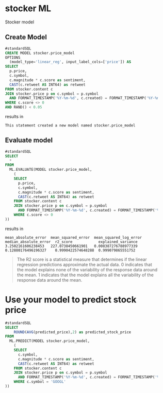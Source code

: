 # stocker ML

Stocker model


## Create Model

```sql
#standardSQL
CREATE MODEL stocker.price_model
OPTIONS
  (model_type='linear_reg', input_label_cols=['price']) AS
SELECT
  p.price,
  c.symbol,
  c.magnitude * c.score as sentiment,
  CAST(c.retweet AS INT64) as retweet
FROM stocker.content c
JOIN stocker.price p on c.symbol = p.symbol
  AND FORMAT_TIMESTAMP('%Y-%m-%d', c.created) = FORMAT_TIMESTAMP('%Y-%m-%d', p.quotedAt)
WHERE c.score <> 0
AND RAND() < 0.05
```

results in

```shell
This statement created a new model named stocker.price_model
```


## Evaluate model

```sql
#standardSQL
SELECT
  *
FROM
  ML.EVALUATE(MODEL stocker.price_model,
    (
    SELECT
      p.price,
      c.symbol,
      c.magnitude * c.score as sentiment,
      CAST(c.retweet AS INT64) as retweet
    FROM stocker.content c
    JOIN stocker.price p on c.symbol = p.symbol
      AND FORMAT_TIMESTAMP('%Y-%m-%d', c.created) = FORMAT_TIMESTAMP('%Y-%m-%d', p.quotedAt)
    WHERE c.score <> 0
))
```

results in

```shell
mean_absolute_error	 mean_squared_error	 mean_squared_log_error	 median_absolute_error	r2_score            explained_variance
3.2502161606238453   227.0738450661901   0.008387276788977339    0.12880176496196327    0.9990422574648288  0.999079865551752
```

> The R2 score is a statistical measure that determines if the linear regression predictions approximate the actual data. 0 indicates that the model explains none of the variability of the response data around the mean. 1 indicates that the model explains all the variability of the response data around the mean.

# Use your model to predict stock price

```sql
#standardSQL
SELECT
    ROUND(AVG(predicted_price),2) as predicted_stock_price
FROM
  ML.PREDICT(MODEL stocker.price_model,
    (
    SELECT
      c.symbol,
      c.magnitude * c.score as sentiment,
      CAST(c.retweet AS INT64) as retweet
    FROM stocker.content c
    JOIN stocker.price p on c.symbol = p.symbol
      AND FORMAT_TIMESTAMP('%Y-%m-%d', c.created) = FORMAT_TIMESTAMP('%Y-%m-%d', p.quotedAt)
    WHERE c.symbol = 'GOOGL'
))
```

